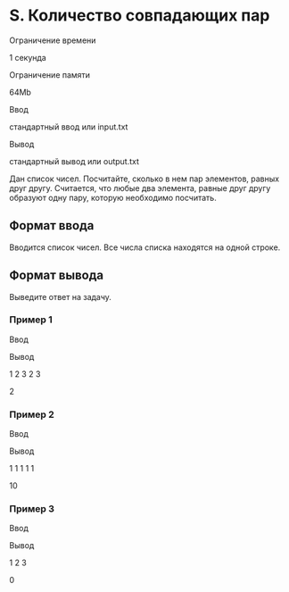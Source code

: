 S. Количество совпадающих пар
=============================

Ограничение времени

1 секунда

Ограничение памяти

64Mb

Ввод

стандартный ввод или input.txt

Вывод

стандартный вывод или output.txt

Дан список чисел. Посчитайте, сколько в нем пар элементов, равных друг другу. Считается, что любые два элемента, равные друг другу образуют одну пару, которую необходимо посчитать.

Формат ввода
------------

Вводится список чисел. Все числа списка находятся на одной строке.

Формат вывода
-------------

Выведите ответ на задачу.

### Пример 1

Ввод

Вывод

1 2 3 2 3

2

### Пример 2

Ввод

Вывод

1 1 1 1 1

10

### Пример 3

Ввод

Вывод

1 2 3

0